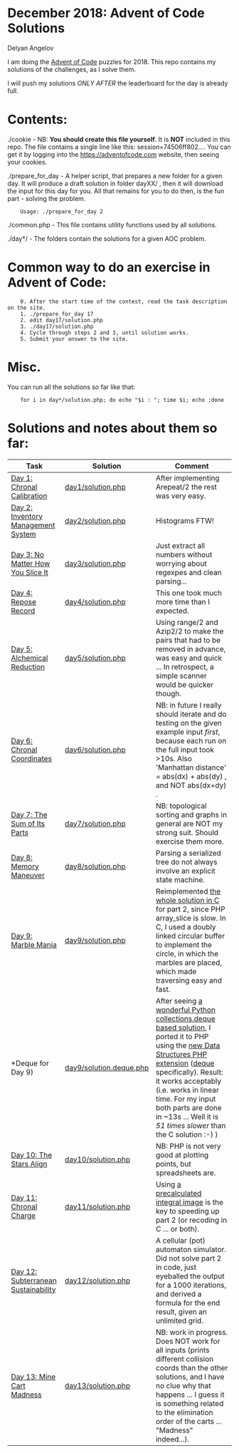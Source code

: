 # December 2018: Advent of Code Solutions
Delyan Angelov

I am doing the [Advent of Code](https://adventofcode.com) puzzles for 2018.
This repo contains my solutions of the challenges, as I solve them.

I will push my solutions *ONLY AFTER* the leaderboard for the day is already full.

Contents:
=======================================

./cookie - NB: **You should create this file yourself**. It is **NOT** included in this repo. 
The file contains a single line like this:  session=74506ff802....
You can get it by logging into the https://adventofcode.com website, then seeing your cookies.

./prepare_for_day - A helper script, that prepares a new folder for a given day. 
It will produce a draft solution in folder dayXX/ , then it will download the input for this day for you.
All that remains for you to do then, is the fun part - solving the problem.

        Usage: ./prepare_for_day 2                  

./common.php - This file contains utility functions used by all solutions.

./day*/ - The folders contain the solutions for a given AOC problem.


Common way to do an exercise in Advent of Code:
=======================================
        0. After the start time of the contest, read the task description on the site.
        1. ./prepare_for_day 17
        2. edit day17/solution.php
        3. ./day17/solution.php 
        4. Cycle through steps 2 and 3, until solution works.
        5. Submit your answer to the site.

Misc.
=======================================

You can run all the solutions so far like that:

        for i in day*/solution.php; do echo "$i : "; time $i; echo ;done



Solutions and notes about them so far:
=======================================

Task | Solution | Comment
--- | --- | ---
[Day 1: Chronal Calibration](https://adventofcode.com/2018/day/1) | [day1/solution.php](day1/solution.php) | After implementing Arepeat/2 the rest was very easy.
[Day 2: Inventory Management System](https://adventofcode.com/2018/day/2) | [day2/solution.php](day2/solution.php) | Histograms FTW!
[Day 3: No Matter How You Slice It](https://adventofcode.com/2018/day/3) | [day3/solution.php](day3/solution.php) | Just extract all numbers without worrying about regexpes and clean parsing...
[Day 4: Repose Record](https://adventofcode.com/2018/day/4) | [day4/solution.php](day4/solution.php) | This one took much more time than I expected.
[Day 5: Alchemical Reduction](https://adventofcode.com/2018/day/5) | [day5/solution.php](day5/solution.php) | Using range/2 and Azip2/2 to make the pairs that had to be removed in advance, was easy and quick ... In retrospect, a simple scanner would be quicker though.
[Day 6: Chronal Coordinates](https://adventofcode.com/2018/day/6) | [day6/solution.php](day6/solution.php) | NB: in future I really should iterate and do testing on the given example input *first*, because each run on the full input took >10s. Also 'Manhattan distance' = abs(dx) + abs(dy) , and NOT abs(dx+dy) .
[Day 7: The Sum of Its Parts](https://adventofcode.com/2018/day/7) | [day7/solution.php](day7/solution.php) | NB: topological sorting and graphs in general are NOT my strong suit. Should exercise them more.
[Day 8: Memory Maneuver](https://adventofcode.com/2018/day/8) | [day8/solution.php](day8/solution.php) | Parsing a serialized tree do not always involve an explicit state machine.
[Day 9: Marble Mania](https://adventofcode.com/2018/day/9) | [day9/solution.php](day9/solution.php) | Reimplemented [the whole solution in C](day9/solution.c) for part 2, since PHP array_slice is slow. In C, I used a doubly linked circular buffer to implement the circle, in which the marbles are placed, which made traversing easy and fast.
*Deque for Day 9) | [day9/solution.deque.php](day9/solution.deque.php) | After seeing [a wonderful Python collections.deque based solution](https://www.reddit.com/r/adventofcode/comments/a4i97s/2018_day_9_solutions/ebepyc7/), I ported it to PHP using the [new Data Structures PHP extension](http://docs.php.net/manual/en/ds.installation.php) ([deque](http://docs.php.net/manual/en/class.ds-deque.php) specifically). Result: it works acceptably (i.e. works in linear time. For my input both parts are done in ~13s ... Well it is _51 times slower_ than the C solution :-) )
[Day 10: The Stars Align](https://adventofcode.com/2018/day/10) | [day10/solution.php](day10/solution.php) | NB: PHP is not very good at plotting points, but spreadsheets are.
[Day 11: Chronal Charge](https://adventofcode.com/2018/day/11) | [day11/solution.php](day11/solution.php) | Using [a precalculated integral image](https://en.wikipedia.org/wiki/Summed-area_table) is the key to speeding up part 2 (or recoding in C ... or both).
[Day 12: Subterranean Sustainability](https://adventofcode.com/2018/day/12) | [day12/solution.php](day12/solution.php) | A cellular (pot) automaton simulator. Did not solve part 2 in code, just eyeballed the output for a 1000 iterations, and derived a formula for the end result, given an unlimited grid.
[Day 13: Mine Cart Madness](https://adventofcode.com/2018/day/13) | [day13/solution.php](day13/solution.php) | NB: work in progress. Does NOT work for all inputs (prints different collision coords than the other solutions, and I have no clue why that happens ... I guess it is something related to the elimination order of the carts ... "Madness" indeed...).
